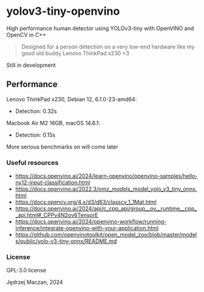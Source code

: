 # yolov3-tiny-openvino

High performance human detector using YOLOv3-tiny with OpenVINO and OpenCV in C++

> Designed for a person detection on a very low-end hardware like my good old buddy Lenovo ThinkPad x230 <3

Still in development

## Performance

Lenovo ThinkPad x230, Debian 12, 6.1.0-23-amd64:

- Detection: 0.32s

Macbook Air M2 16GB, macOS 14.6.1:

- Detection: 0.15s

More serious benchmarks on will come later

### Useful resources

- https://docs.openvino.ai/2024/learn-openvino/openvino-samples/hello-nv12-input-classification.html
- https://docs.openvino.ai/2022.3/omz_models_model_yolo_v3_tiny_onnx.html
- https://docs.opencv.org/4.x/d3/d63/classcv_1_1Mat.html
- https://docs.openvino.ai/2024/api/c_cpp_api/group__ov__runtime__cpp__api.html#_CPPv4N2ov6TensorE
- https://docs.openvino.ai/2024/openvino-workflow/running-inference/integrate-openvino-with-your-application.html
- https://github.com/openvinotoolkit/open_model_zoo/blob/master/models/public/yolo-v3-tiny-onnx/README.md

### License

GPL-3.0 license

Jędrzej Maczan, 2024
